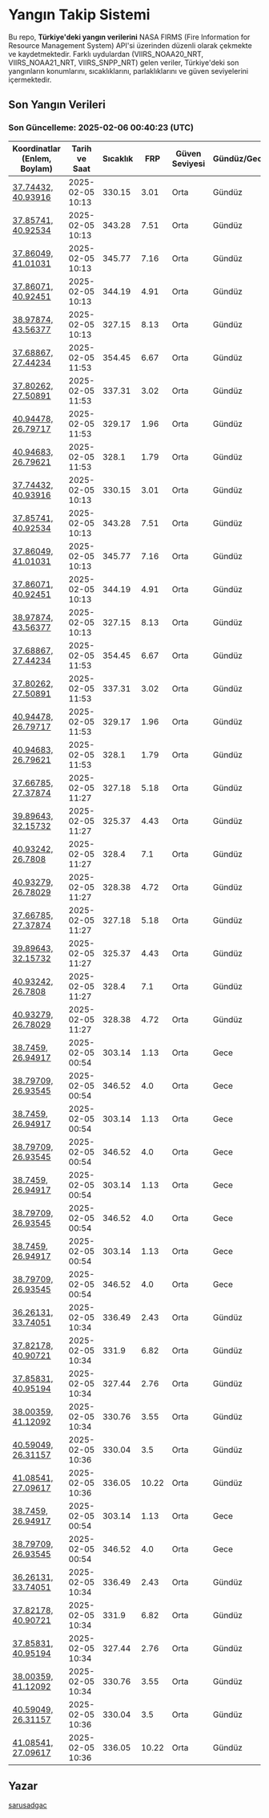 # Yangın Takip Sistemi

Bu repo, **Türkiye'deki yangın verilerini** NASA FIRMS (Fire Information for Resource Management System) API'si üzerinden düzenli olarak çekmekte ve kaydetmektedir. Farklı uydulardan (VIIRS_NOAA20_NRT, VIIRS_NOAA21_NRT, VIIRS_SNPP_NRT) gelen veriler, Türkiye'deki son yangınların konumlarını, sıcaklıklarını, parlaklıklarını ve güven seviyelerini içermektedir.

## Son Yangın Verileri
### Son Güncelleme: 2025-02-06 00:40:23 (UTC)

| Koordinatlar (Enlem, Boylam) | Tarih ve Saat | Sıcaklık | FRP | Güven Seviyesi | Gündüz/Gece |
|-----------------------------|----------------|----------|-----|----------------|-------------|
| [37.74432, 40.93916](https://www.google.com/maps?q=37.74432,40.93916) | 2025-02-05 10:13 | 330.15 | 3.01 | Orta | Gündüz |
| [37.85741, 40.92534](https://www.google.com/maps?q=37.85741,40.92534) | 2025-02-05 10:13 | 343.28 | 7.51 | Orta | Gündüz |
| [37.86049, 41.01031](https://www.google.com/maps?q=37.86049,41.01031) | 2025-02-05 10:13 | 345.77 | 7.16 | Orta | Gündüz |
| [37.86071, 40.92451](https://www.google.com/maps?q=37.86071,40.92451) | 2025-02-05 10:13 | 344.19 | 4.91 | Orta | Gündüz |
| [38.97874, 43.56377](https://www.google.com/maps?q=38.97874,43.56377) | 2025-02-05 10:13 | 327.15 | 8.13 | Orta | Gündüz |
| [37.68867, 27.44234](https://www.google.com/maps?q=37.68867,27.44234) | 2025-02-05 11:53 | 354.45 | 6.67 | Orta | Gündüz |
| [37.80262, 27.50891](https://www.google.com/maps?q=37.80262,27.50891) | 2025-02-05 11:53 | 337.31 | 3.02 | Orta | Gündüz |
| [40.94478, 26.79717](https://www.google.com/maps?q=40.94478,26.79717) | 2025-02-05 11:53 | 329.17 | 1.96 | Orta | Gündüz |
| [40.94683, 26.79621](https://www.google.com/maps?q=40.94683,26.79621) | 2025-02-05 11:53 | 328.1 | 1.79 | Orta | Gündüz |
| [37.74432, 40.93916](https://www.google.com/maps?q=37.74432,40.93916) | 2025-02-05 10:13 | 330.15 | 3.01 | Orta | Gündüz |
| [37.85741, 40.92534](https://www.google.com/maps?q=37.85741,40.92534) | 2025-02-05 10:13 | 343.28 | 7.51 | Orta | Gündüz |
| [37.86049, 41.01031](https://www.google.com/maps?q=37.86049,41.01031) | 2025-02-05 10:13 | 345.77 | 7.16 | Orta | Gündüz |
| [37.86071, 40.92451](https://www.google.com/maps?q=37.86071,40.92451) | 2025-02-05 10:13 | 344.19 | 4.91 | Orta | Gündüz |
| [38.97874, 43.56377](https://www.google.com/maps?q=38.97874,43.56377) | 2025-02-05 10:13 | 327.15 | 8.13 | Orta | Gündüz |
| [37.68867, 27.44234](https://www.google.com/maps?q=37.68867,27.44234) | 2025-02-05 11:53 | 354.45 | 6.67 | Orta | Gündüz |
| [37.80262, 27.50891](https://www.google.com/maps?q=37.80262,27.50891) | 2025-02-05 11:53 | 337.31 | 3.02 | Orta | Gündüz |
| [40.94478, 26.79717](https://www.google.com/maps?q=40.94478,26.79717) | 2025-02-05 11:53 | 329.17 | 1.96 | Orta | Gündüz |
| [40.94683, 26.79621](https://www.google.com/maps?q=40.94683,26.79621) | 2025-02-05 11:53 | 328.1 | 1.79 | Orta | Gündüz |
| [37.66785, 27.37874](https://www.google.com/maps?q=37.66785,27.37874) | 2025-02-05 11:27 | 327.18 | 5.18 | Orta | Gündüz |
| [39.89643, 32.15732](https://www.google.com/maps?q=39.89643,32.15732) | 2025-02-05 11:27 | 325.37 | 4.43 | Orta | Gündüz |
| [40.93242, 26.7808](https://www.google.com/maps?q=40.93242,26.7808) | 2025-02-05 11:27 | 328.4 | 7.1 | Orta | Gündüz |
| [40.93279, 26.78029](https://www.google.com/maps?q=40.93279,26.78029) | 2025-02-05 11:27 | 328.38 | 4.72 | Orta | Gündüz |
| [37.66785, 27.37874](https://www.google.com/maps?q=37.66785,27.37874) | 2025-02-05 11:27 | 327.18 | 5.18 | Orta | Gündüz |
| [39.89643, 32.15732](https://www.google.com/maps?q=39.89643,32.15732) | 2025-02-05 11:27 | 325.37 | 4.43 | Orta | Gündüz |
| [40.93242, 26.7808](https://www.google.com/maps?q=40.93242,26.7808) | 2025-02-05 11:27 | 328.4 | 7.1 | Orta | Gündüz |
| [40.93279, 26.78029](https://www.google.com/maps?q=40.93279,26.78029) | 2025-02-05 11:27 | 328.38 | 4.72 | Orta | Gündüz |
| [38.7459, 26.94917](https://www.google.com/maps?q=38.7459,26.94917) | 2025-02-05 00:54 | 303.14 | 1.13 | Orta | Gece |
| [38.79709, 26.93545](https://www.google.com/maps?q=38.79709,26.93545) | 2025-02-05 00:54 | 346.52 | 4.0 | Orta | Gece |
| [38.7459, 26.94917](https://www.google.com/maps?q=38.7459,26.94917) | 2025-02-05 00:54 | 303.14 | 1.13 | Orta | Gece |
| [38.79709, 26.93545](https://www.google.com/maps?q=38.79709,26.93545) | 2025-02-05 00:54 | 346.52 | 4.0 | Orta | Gece |
| [38.7459, 26.94917](https://www.google.com/maps?q=38.7459,26.94917) | 2025-02-05 00:54 | 303.14 | 1.13 | Orta | Gece |
| [38.79709, 26.93545](https://www.google.com/maps?q=38.79709,26.93545) | 2025-02-05 00:54 | 346.52 | 4.0 | Orta | Gece |
| [38.7459, 26.94917](https://www.google.com/maps?q=38.7459,26.94917) | 2025-02-05 00:54 | 303.14 | 1.13 | Orta | Gece |
| [38.79709, 26.93545](https://www.google.com/maps?q=38.79709,26.93545) | 2025-02-05 00:54 | 346.52 | 4.0 | Orta | Gece |
| [36.26131, 33.74051](https://www.google.com/maps?q=36.26131,33.74051) | 2025-02-05 10:34 | 336.49 | 2.43 | Orta | Gündüz |
| [37.82178, 40.90721](https://www.google.com/maps?q=37.82178,40.90721) | 2025-02-05 10:34 | 331.9 | 6.82 | Orta | Gündüz |
| [37.85831, 40.95194](https://www.google.com/maps?q=37.85831,40.95194) | 2025-02-05 10:34 | 327.44 | 2.76 | Orta | Gündüz |
| [38.00359, 41.12092](https://www.google.com/maps?q=38.00359,41.12092) | 2025-02-05 10:34 | 330.76 | 3.55 | Orta | Gündüz |
| [40.59049, 26.31157](https://www.google.com/maps?q=40.59049,26.31157) | 2025-02-05 10:36 | 330.04 | 3.5 | Orta | Gündüz |
| [41.08541, 27.09617](https://www.google.com/maps?q=41.08541,27.09617) | 2025-02-05 10:36 | 336.05 | 10.22 | Orta | Gündüz |
| [38.7459, 26.94917](https://www.google.com/maps?q=38.7459,26.94917) | 2025-02-05 00:54 | 303.14 | 1.13 | Orta | Gece |
| [38.79709, 26.93545](https://www.google.com/maps?q=38.79709,26.93545) | 2025-02-05 00:54 | 346.52 | 4.0 | Orta | Gece |
| [36.26131, 33.74051](https://www.google.com/maps?q=36.26131,33.74051) | 2025-02-05 10:34 | 336.49 | 2.43 | Orta | Gündüz |
| [37.82178, 40.90721](https://www.google.com/maps?q=37.82178,40.90721) | 2025-02-05 10:34 | 331.9 | 6.82 | Orta | Gündüz |
| [37.85831, 40.95194](https://www.google.com/maps?q=37.85831,40.95194) | 2025-02-05 10:34 | 327.44 | 2.76 | Orta | Gündüz |
| [38.00359, 41.12092](https://www.google.com/maps?q=38.00359,41.12092) | 2025-02-05 10:34 | 330.76 | 3.55 | Orta | Gündüz |
| [40.59049, 26.31157](https://www.google.com/maps?q=40.59049,26.31157) | 2025-02-05 10:36 | 330.04 | 3.5 | Orta | Gündüz |
| [41.08541, 27.09617](https://www.google.com/maps?q=41.08541,27.09617) | 2025-02-05 10:36 | 336.05 | 10.22 | Orta | Gündüz |

## Yazar

[sarusadgac](https://x.com/sarusadgac)
